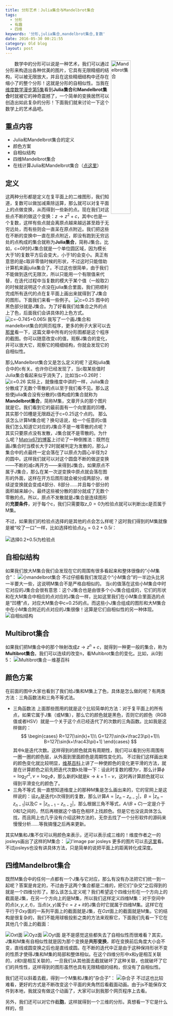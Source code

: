 ```yaml
---
title: 分形艺术：Julia集合与Mandelbrot集合
tags:
  - 分形
  - 有趣
  - 四维
keywords: '分形,julia集合,mandelbrot集合,复数'
date: 2016-05-30 00:21:55
category: Old blog
layout: post
---
```


<a href="/asset/2016/img/mandelbrot.png" title="Mandelbrot集合" class="fancybox" rel="article0"><img src="/asset/2016/img/mandelbrot.png" alt="Mandelbrot集合" class="cover-img" style="float: right;padding: 0;width: 35%;"></a>
&emsp;&emsp;数学中的分形可以说是一种艺术，我们可以通过分形来构造出各种优美的图片，它具有无限精细的结构，可以被无限放大，并且在这些精细结构中还存在缩小了的整个分形！这就是分形的自相似性。当我在[维度数学漫步第5集](http://v.youku.com/v_show/id_XNDI2MDc1NDg=.html?from=s1.8-1-1.2)看到**Julia集合**和**Mandelbrot集合**时就被它的神奇震撼了，一个简单的变换居然可以创造出如此复杂的分形！下面我们就来讨论一下这个数学上的艺术品吧。
## 重点内容
* Julia和Mandelbrot集合的定义
* 颜色方案
* 自相似结构
* 四维Mandelbrot集合
* 在线计算Julia和Mandelbrot集合（[点这里](/programmes/mandelbrot/)）

<!-- more -->

## 定义
这两种分形都是定义在复平面上的二维图形，我们知道，复数可以做加减乘除运算，那么就可以对复平面上的点做变换，从而得到一些新的点。现在我们对这些点不断的做这个变换：$z\to z^2+c$，其中c也是一个复数，这样有些点就会离原点越来越远甚至趋于无穷远处，而有些则会一直呆在原点附近。我们把这些在不断的变换中一直在原点附近，即没有跑到无穷远处的点构成的集合就称为**Julia集合**，简称J集合。比如，c=0时的J集合就是一个单位圆区域，因为模长大于1的复数平方后会变大，小于1的会变小。真正有意思的是c取非零值时候的形状，不过这时只能借助计算机来画julia集合了。不过这也很简单，由于我们不能做到迭代无限次，所以只能用一个有限值来代替，在迭代过程中当复数的模大于某个值（一般取2）的时候就说明这个点没在julia集合里面，我们把顺利完成所有迭代的点在复平面上画出来就得到了J集合的图形。下面我们来看一些例子。
![c=0.25](/asset/2016/img/julia-0.25.png)
图中的黑色部分就是J集合。为了好看我们给集合之外的点上了色，后面我们会讲具体的上色方式。
![c=-0.745+0.065i](/asset/2016/img/julia-0.745-0.065.png)
我写了一个画J集合和mandelbrot集合的网页程序，更多的例子大家可以去[那里](/programmes/mandelbrot/)看一下，这篇文章中所有的分形图都是这个程序的截图。你可以随意改变c的值，观察J集合的变化，并可以放大它，观察它的精细结构，你就会发现它的自相似性。

那么Mandelbrot集合又是怎么定义的呢？这和julia集合中的c有关。也许你已经发现了，当c取某些值时Julia集合看起来似乎消失了，比如当c=0.26时：
![c=0.26](/asset/2016/img/julia-phi.png)
实际上，就像维度中讲的一样，Julia集合分散成了无数个零散的点以至于我们看不见。那么这些使julia集合没有分散的c值构成的集合就称为**Mandelbrot集合**，简称M集，文章开头的那个图片就是它。我们看到它的最前面有一个向里面的凹槽，其实那个凹槽是无限趋近于c=0.25这个点的。
那么该怎么计算M集合呢？换句话说，给一个任意的c值我们怎么知道它对应的J集合不是一堆零散的点呢？其实只要原点没有发散，J集合就不是零散的。为什么呢？[Matrix67的博客](http://www.matrix67.com/blog/archives/4570)上讨论了一种倒推法：既然在画J集合时当模长大于2时就被判定为发散的，那么J集合中的点最终一定会落在了以原点为圆心半径为2的圆中。这样我们就可以对这个圆盘不断的做逆变换——不断的减c再开方——来得到J集合。如果原点不属于J集合，那么在某一次逆变换中原点就会落在图形的外面，这样在开方后图形就会被分成两部分，继续逆变换就会变成4部分、8部分……并且每个部分的面积越来越小，最终这些被分散的部分就成了无数个零散的点。所以，原点不发散就是J集合是连续图形的**充要条件**，对于每个c，我们只需要取$z\_{0}=0$为检验点就可以判断出c是否属于M集。

不过，如果我们的检验点选择的是其他的点会怎么样呢？这时我们得到的M集就像是被“咬了一口”一样，比如选择检验点$z_0=0.2+0.5i$：

![选择0.2+0.5i为检验点](2016/incomplete-m.png)

## 自相似结构
如果我们放大M集合我们会发现在它的周围有很多看起来和整体很像的“小M集合”：
![小mandelbrot集合](/asset/2016/img/zoom-in-mandelbrot.png)
不过仔细看我们发现这个“小M集合”的一半边头比另一半要大一些，这说明M集合不是严格自相似的。
当c的值落在这些小M集合中时它对应的J集合会很有意思：这个J集合也是由很多个小J集合组成的，它们的形状和在大M集合中相应的点对应的J集合一样，比如这里我们在小M集合里面选的点是“凹槽”点，对应大M集合中c=0.25的点。而这些小J集合组成的图形和大M集合中在小M集合附近的点对应的J集很像！这算是它们自相似性的另一种体现。
![自相似结构](/asset/2016/img/petit-mandelbrot-et-julia.png)
## Multibrot集合
如果我们把M集合中的那个映射改成$z\to z^n+c$，就得到一种更一般的集合，称为**Multibrot集合**。我们可以连续的改变n，看Multibrot集合的变化。比如，从0到5：
![Multibrot集合－维基百科](https://upload.wikimedia.org/wikipedia/commons/7/72/Mandelbrot_Set_Animation_1280x720.gif)
## 颜色方案
在前面的图中大家也看到了我们给J集和M集上了色，具体是怎么做的呢？有两类方法：三角函数法和三角不等式法。
* 三角函数法
上面那些图用的就是这个比较简单的方法：对于复平面上的所有点，如果它属于J集（或M集），那么它的颜色就是黑色，否则它的颜色（RGB值或者HSV）就是一个关于这个点已经迭代了的次数的三角函数。比如我是这样做的：
$$
\begin{cases}
R=127[\sin(k)+1]\\
G=127[\sin(k+\frac23\pi)+1]\\
B=127[\sin(k+\frac43\pi)+1]
\end{cases}
$$
其中k是迭代次数。这样得到的颜色就具有周期性，我们可以看到分形周围有一圈一圈的颜色层，从外面到里面颜色是周期性变化的。
不过我们这样画出来的颜色变化就比较明显，[维基百科](https://en.wikipedia.org/wiki/Mandelbrot_set)上讲了一种使颜色的变化更平滑的方法，就是在计算颜色之前先把迭代次数k处理一下：设此时复数的模为r，那么计算$\phi=\log_2r^2,\nu=\log_2\phi$，那么新的k就是$k\to k+1-\nu$，这时再计算颜色就可以得到平滑变化的颜色了。
* 三角不等式
我一直想知道维度上的那种M集是怎么画出来的，它的官网上是这样说的：设$z_{n}$是迭代n次得到的复数，那么计算$A=|z_n-z_{n-2}|$，$B=|z_n-z_{n-1}|$以及$C=|z_{n-1}-z_{n-2}|$，那么根据三角不等式，$A/(B+C)$一定是介于0和1之间的，然后再根据这个值在色相环上找颜色。但是它也没说具体怎么找，而且网上也几乎没有介绍这种方法的，无奈去找了一个分形软件的源码来慢慢分析……等我搞懂之后再来更新。

其实M集和J集不仅可以用颜色来表示，还可以表示成三维的！维度作者之一的josleys画出了这样的M集合：
![l'image par josleys](http://www.josleys.com/references/tn_fhf_084.jpg)
更多的图片可以去[这里](http://images.math.cnrs.fr/Benoit-Mandelbrot.html)看。不过josleys也没有讲具体方法，只是简单的说把平面上的距离转化成深度。

## 四维Mandelbrot集合
既然M集合中的任何一点都有一个J集与它对应，那么有没有办法把它们统一到一起呢？答案是肯定的，不过由于这两个集合都是二维的，把它们“杂交”之后得到的就是一个四维分形了。那么该怎么定义呢？我们希望这个四维分形在一个方向上的截面是J集，在另一个方向上的是M集，所以我们这样定义四维M集：对于空间中的点$(x,y,z,t)$，当点$(x,y)$属于$c=z+it$的J集合时它就属于四维M集。这样它在平行于$Oxy$面的一系列平面上的截面就是J集，在$Ozt$面上的截面就是M集。它的结构是很复杂的，我们不能用球极投影之类的方法来观察它，下面我们先看一下它在其他几个面上的截面：

![Oxt面](2016/m4d-xt.png)
![Oyz面](2016/m4d-yz.png)
![Oyt面](2016/m4d-yt.png)
是不是感觉这些都失去了自相似性而很难看？其实，J集和M集有自相似性就是因为那个变换是**共形变换**，即在变换前后角度大小会不变，直线或圆变换之后也是直线或圆。在不断的迭代中正是由于这种保持形状不变的性质才使得J集和M集的局部和整体相似。在这个四维分形中x和y是相互关联的，z和t是相互关联的，一旦我们从其他面去截就破坏了这种关联，也就破坏了它们的共性性，这样得到的图形虽然也具有无限精细的结构，但没有了自相似性。

我们还可以斜着去截，得到一个M集和J集的“杂合子”：
![杂合子](2016/m4d-hybrit.png)
不过这也比较难看，更好的方式是不断改变这个平面的夹角然后看截面动画。由于js不能保存文件到本地，我就没有做这个动画了，大家可以到我那个网页程序上去看。

另外，我们还可以对它作截**胞**，这样就得到一个三维的分形。真想看一下它是什么样的，但
